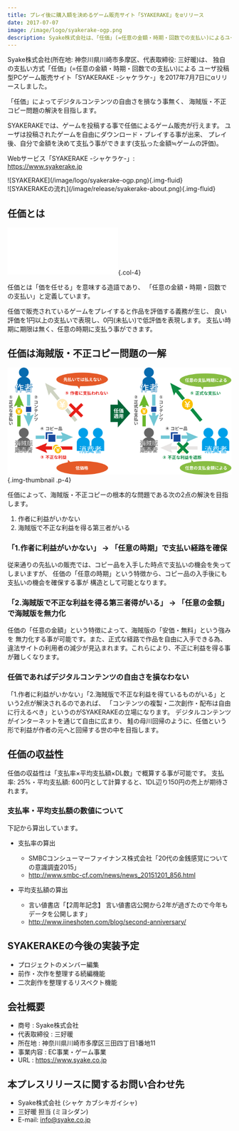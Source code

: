 ```yaml
---
title: プレイ後に購入額を決めるゲーム販売サイト「SYAKERAKE」をαリリース
date: 2017-07-07
image: /image/logo/syakerake-ogp.png
description: Syake株式会社は、「任価」(=任意の金額・時期・回数での支払い)によるユーザ投稿型PCゲーム販売サイト「SYAKERAKE -シャケラケ-」を2017年7月7日にαリリースしました。
---
```


Syake株式会社(所在地: 神奈川県川崎市多摩区、代表取締役: 三好暖)は、
独自の支払い方式「任価」(=任意の金額・時期・回数での支払い)による
ユーザ投稿型PCゲーム販売サイト「SYAKERAKE -シャケラケ-」を2017年7月7日にαリリースしました。

「任価」によってデジタルコンテンツの自由さを損なう事無く、
海賊版・不正コピー問題の解決を目指します。

SYAKERAKEでは、ゲームを投稿する事で任価によるゲーム販売が行えます。
ユーザは投稿されたゲームを自由にダウンロード・プレイする事が出来、
プレイ後、自分で金額を決めて支払う事ができます(支払った金額≒ゲームの評価)。

Webサービス「SYAKERAKE -シャケラケ-」:  
<https://www.syakerake.jp>

<!--more-->

<div class="row">
<div class="col-md-6">
![SYAKERAKE](/image/logo/syakerake-ogp.png){.img-fluid}
</div>
<div class="col-md-6">
![SYAKERAKEの流れ](/image/release/syakerake-about.png){.img-fluid}
</div>
</div>

## 任価とは

![SYAKERAKE](/image/logo/ninka-white.svg){.col-4}

任価とは「価を任せる」を意味する造語であり、
「任意の金額・時期・回数での支払い」と定義しています。

任価で販売されているゲームをプレイすると作品を評価する義務が生じ、
良い評価を1円以上の支払いで表現し、0円(未払い)で低評価を表現します。
支払い時期に期限は無く、任意の時期に支払う事ができます。

## 任価は海賊版・不正コピー問題の一解
![海賊版・不正コピー問題](/image/release/ninka-bootleg.svg){.img-thumbnail .p-4}

任価によって、海賊版・不正コピーの根本的な問題である次の2点の解決を目指します。

1. 作者に利益がいかない
1. 海賊版で不正な利益を得る第三者がいる

### 「1.作者に利益がいかない」 → 「任意の時期」で支払い経路を確保
従来通りの先払いの販売では、コピー品を入手した時点で支払いの機会を失ってしまいますが、
任価の「任意の時期」という特徴から、コピー品の入手後にも支払いの機会を確保する事が
構造として可能となります。

### 「2.海賊版で不正な利益を得る第三者得がいる」 → 「任意の金額」で海賊版を無力化
任価の「任意の金額」という特徴によって、海賊版の「安価・無料」という強みを
無力化する事が可能です。また、正式な経路で作品を自由に入手できる為、
違法サイトの利用者の減少が見込まれます。これらにより、不正に利益を得る事が難しくなります。

### 任価であればデジタルコンテンツの自由さを損なわない
「1.作者に利益がいかない」「2.海賊版で不正な利益を得ているものがいる」という2点が解決されるのであれば、
「コンテンツの複製・二次創作・配布は自由に行えるべき」というのがSYAKERAKEの立場になります。
デジタルコンテンツがインターネットを通じて自由に広まり、
鮭の母川回帰のように、任価という形で利益が作者の元へと回帰する世の中を目指します。

## 任価の収益性
任価の収益性は「支払率×平均支払額×DL数」で概算する事が可能です。
支払率: 25%・平均支払額: 600円として計算すると、1DL辺り150円の売上が期待されます。

### 支払率・平均支払額の数値について
下記から算出しています。

- 支払率の算出
    - SMBCコンシューマーファイナンス株式会社「20代の金銭感覚についての意識調査2015」
    - <http://www.smbc-cf.com/news/news_20151201_856.html>

- 平均支払額の算出
    - 言い値書店「【2周年記念】 言い値書店公開から2年が過ぎたので今年もデータを公開します」
    - <http://www.iineshoten.com/blog/second-anniversary/>

## SYAKERAKEの今後の実装予定
- プロジェクトのメンバー編集
- 前作・次作を整理する続編機能
- 二次創作を整理するリスペクト機能

## 会社概要

- 商号        : Syake株式会社
- 代表取締役  : 三好暖
- 所在地      : 神奈川県川崎市多摩区三田四丁目1番地11
- 事業内容    : EC事業・ゲーム事業
- URL         : <https://www.syake.co.jp>

## 本プレスリリースに関するお問い合わせ先

- Syake株式会社 (シャケ カブシキガイシャ)
- 三好暖 担当 (ミヨシダン)
- E-mail: info@syake.co.jp
